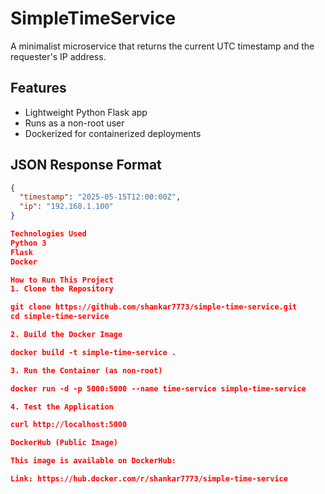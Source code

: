 # SimpleTimeService

A minimalist microservice that returns the current UTC timestamp and the requester's IP address.

## Features
- Lightweight Python Flask app
- Runs as a non-root user
- Dockerized for containerized deployments

## JSON Response Format
```json
{
  "timestamp": "2025-05-15T12:00:00Z",
  "ip": "192.168.1.100"
}

Technologies Used
Python 3
Flask
Docker

How to Run This Project
1. Clone the Repository

git clone https://github.com/shankar7773/simple-time-service.git
cd simple-time-service

2. Build the Docker Image

docker build -t simple-time-service .

3. Run the Container (as non-root)

docker run -d -p 5000:5000 --name time-service simple-time-service

4. Test the Application

curl http://localhost:5000

DockerHub (Public Image)

This image is available on DockerHub:

Link: https://hub.docker.com/r/shankar7773/simple-time-service


